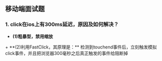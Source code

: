 ## 移动端面试题

### 1. click在ios上有300ms延迟，原因及如何解决？
+ **(1)粗暴型，禁用缩放**  
<meta name="viewport" content="width=device-width, user-scalable=no">
+ **(2)利用FastClick，其原理是：**
检测到touchend事件后，立刻触发模拟click事件，并且把浏览器300毫秒之后真正触发的事件给阻断掉
